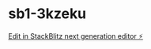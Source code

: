# sb1-3kzeku

[Edit in StackBlitz next generation editor ⚡️](https://stackblitz.com/~/github.com/SwarajMPatil/sb1-3kzeku)